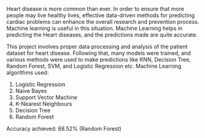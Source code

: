 Heart disease is more common than ever. In order to ensure that more people may live healthy lives, effective data-driven methods for predicting cardiac problems can enhance the overall research and prevention process. Machine learning is useful in this situation. Machine Learning helps in predicting the Heart diseases, and the predictions made are quite accurate.

This project involves proper data processing and analysis of the patient dataset for heart disease. Following that, many models were trained, and various methods were used to make predictions like KNN, Decision Tree, Random Forest, SVM, and Logistic Regression etc. 
Machine Learning algorithms used:
1.	Logistic Regression 
2.	Naive Bayes 
3.	Support Vector Machine 
4.	K-Nearest Neighbours 
5.	Decision Tree 
6.	Random Forest 

Accuracy achieved: 88.52% (Random Forest)
